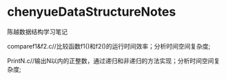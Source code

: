 # chenyueDataStructureNotes
陈越数据结构学习笔记

comparef1&f2.c//比较函数f1()和f2()的运行时间效率；分析时间空间复杂度;

PrintN.c//输出N以内的正整数，通过递归和非递归的方法实现；分析时间空间复杂度;
